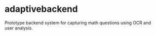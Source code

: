 # adaptivebackend
Prototype backend system for capturing math questions using OCR and user analysis.
